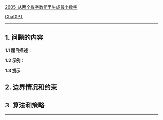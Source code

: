 [2605. 从两个数字数组里生成最小数字](https://leetcode.cn/problems/form-smallest-number-from-two-digit-arrays)

[ChatGPT](chat.openai.com)

---

## 1. 问题的内容
**1.1 题目描述**：

**1.2 示例**：

**1.3 提示**:

## 2. 边界情况和约束


## 3. 算法和策略

---

